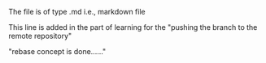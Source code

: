 The file is of type .md i.e., markdown file

This line is added in the part of learning for the "pushing the branch to the remote repository"

"rebase concept is done......"